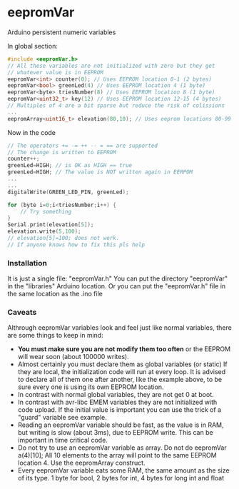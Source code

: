 # eepromVar
Arduino persistent numeric variables

In global section:
```C++
#include <eepromVar.h>
// All these variables are not initialized with zero but they get
// whatever value is in EEPROM
eepromVar<int> counter(0); // Uses EEPROM location 0-1 (2 bytes)
eepromVar<bool> greenLed(4) // Uses EEPROM location 4 (1 byte)
eepromVar<byte> triesNumber(8) // Uses EEPROM location 8 (1 byte)
eepromVar<uint32_t> key(12) // Uses EEPROM location 12-15 (4 bytes)
// Multiples of 4 are a bit sparse but reduce the risk of colissions
...
eepromArray<uint16_t> elevation(80,10); // Uses eeprom locations 80-99 for 10 integers
```
Now in the code
```C++
// The operators += -= ++ -- = == are supported
// The change is written to EEPROM
counter++; 
greenLed=HIGH; // is OK as HIGH == true
greenLed=HIGH; // The value is NOT written again in EERPOM
...
...
digitalWrite(GREEN_LED_PIN, greenLed);

for (byte i=0;i<triesNumber;i++) {
	// Try something
}
Serial.print(elevation[5]);
elevation.write(5,100);
// elevation[5]=100; does not work.
// If anyone knows how to fix this pls help
```
### Installation
It is just a single file: "eepromVar.h"
You can put the directory "eepromVar" in the "libraries" Arduino location.
Or you can put the "eepromVar.h" file in the same location as the .ino file

### Caveats
Althrough eepromVar variables look and feel just like normal variables,
there are some things to keep in mind:
- **You must make sure you are not modify them too often** or the EEPROM
will wear soon (about 100000 writes).
- Almost certainly you must declare them as global variables (or static)
If they are local, the initialization code will run at every loop. It is
advised to declare all of them one after another, like the example above,
to be sure every one is using its own EEPROM location.
- In contrast with normal global variables, they are not get 0 at boot.
- In contrast with avr-libc EMEM variables they are not initialized with
code upload. If the initial value is important you can use the trick of
a "guard" variable see example.
- Reading an eepromVar variable should be fast, as the value is
in RAM, but writing is slow (about 3ms), due to EEPROM write. This can be
important in time critical code.
- Do not try to use an eepromVar variable as array. Do not do
eepromVar<int> a(4)[10]; All 10 elements to the array will point to the
same EEPROM location 4. Use the eepromArray construct.
- Every eepromVar variable eats some RAM, the same amount as the size of
its type. 1 byte for bool, 2 bytes for int, 4 bytes for long int and
float 
